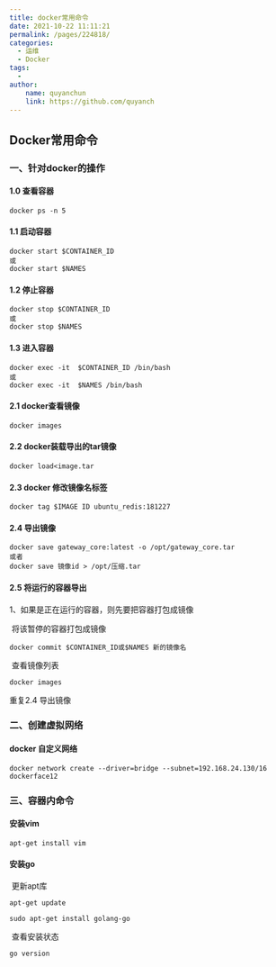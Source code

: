 ```yaml
---
title: docker常用命令
date: 2021-10-22 11:11:21
permalink: /pages/224818/
categories:
  - 运维
  - Docker
tags:
  - 
author:
    name: quyanchun
    link: https://github.com/quyanch
---
```


## Docker常用命令

### 一、针对docker的操作

#### 1.0 查看容器

```
docker ps -n 5
```

#### 1.1 启动容器

```
docker start $CONTAINER_ID 
或
docker start $NAMES
```

#### 1.2 停止容器

```
docker stop $CONTAINER_ID 
或
docker stop $NAMES
```

#### 1.3 进入容器

```
docker exec -it  $CONTAINER_ID /bin/bash
或
docker exec -it  $NAMES /bin/bash
```

#### 2.1 docker查看镜像

```
docker images
```

#### 2.2 docker装载导出的tar镜像

```
docker load<image.tar
```

#### 2.3 docker 修改镜像名标签

```
docker tag $IMAGE ID ubuntu_redis:181227
```

#### 2.4 导出镜像

```
docker save gateway_core:latest -o /opt/gateway_core.tar
或者
docker save 镜像id > /opt/压缩.tar
```

#### 2.5 将运行的容器导出

1、如果是正在运行的容器，则先要把容器打包成镜像

​       将该暂停的容器打包成镜像

```
docker commit $CONTAINER_ID或$NAMES 新的镜像名
```

​       查看镜像列表

```
docker images
```

重复2.4 导出镜像

### 二、创建虚拟网络

#### docker 自定义网络

```
docker network create --driver=bridge --subnet=192.168.24.130/16 dockerface12
```

### 三、容器内命令

#### 	安装vim

```
apt-get install vim
```

#### 安装go

​	更新apt库

```
apt-get update
```

```
sudo apt-get install golang-go
```

​	查看安装状态

```
go version
```

